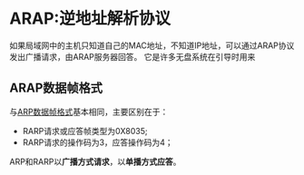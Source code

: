 # ARAP:逆地址解析协议
如果局域网中的主机只知道自己的MAC地址，不知道IP地址，可以通过ARAP协议发出广播请求，由ARAP服务器回答。
它是许多无盘系统在引导时用来
## ARAP数据帧格式
与[ARP数据帧格式](chap4_ARP-protocol.md/#ARP数据帧格式)基本相同，主要区别在于：
- RARP请求或应答帧类型为0X8035;
- RARP请求的操作码为3，应答操作码为4；

ARP和RARP以**广播方式请求**，以**单播方式应答**。

